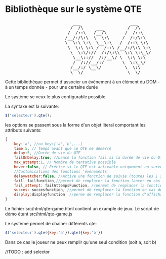 Bibliothèque sur le système QTE
===============================

<pre>
                          ___                   ___     
                         /  /\     ___         /  /\    
                        /  /::\   /__/\       /  /::\   
                       /__/:/\:\  \  \:\     /  /:/\:\  
                       \  \:\ \:\  \__\:\   /  /::\ \:\ 
                        \  \:\ \:\ /  /::\ /__/:/\:\ \:\
                         \  \:\/://  /:/\:\\  \:\ \:\_\/
                          \__\:://  /:/__\/ \  \:\ \:\  
                          /  /://__/:/       \  \:\_\/  
                         /__/:/ \__\/         \  \:\    
                         \__\/                 \__\/                           
</pre>

Cette bibliothèque permet d'associer un événement à un élément du DOM 
    - à un temps donnée
    - pour une certaine durée

Le système se veux le plus configurable possible.


La syntaxe est la suivante:

```javascript
$('selecteur').qte();
```

les options se passent sous la forme d'un objet literal comportant les attributs suivants:

```javascript
{
    key:'a', //ou key:['a','b',...]
    time:5, // Temps avant que le QTE ne démarre
    delay:5, //Durée de vie du QTE
    failOnDelay:true, //Lance la fonction fail si la durée de vie du QTE est dépassé
    max_attempt:1, // Nombre de tentative possible
    hover:false, // Précise si le QTE est activable uniquement au survol de l'élément.
    //Customisations des fonctions 'évènements'
    delaywatcher:false, //Active une fonction de suivie (toutes les 1 secondes)
    fail: failfunction,//permet de remplacer la fonction lancer en cas d'échec du qte
    fail_attempt: failAttempsFunction, //permet de remplacer la fonction lancé en cas d'echec aux essais
    succes: succesfunction, //permet de remplacer la fonction en cas de succes
    display:displayfunction  //perme de remplacer la fonction d'affichage
}
```

Le fichier src/html/qte-game.html contient un example de jeux.
Le script de démo étant src/html/qte-game.js

Le système permet de chainer différents qte:

```javascript
$('selecteur').qte({key:'a'}).qte({key:'b'})
```
Dans ce cas le joueur ne peux remplir qu'une seul condition (soit a, soit b)

//TODO : add selector
